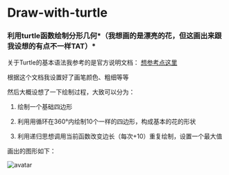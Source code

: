 # Draw-with-turtle 
### 利用turtle函数绘制分形几何*（我想画的是漂亮的花，但这画出来跟我设想的有点不一样TAT）*

关于Turtle的基本语法我参考的是官方说明文档：
[想参考点这里](https://docs.python.org/3/library/turtle.html?highlight=turtle#module-turtle)

根据这个文档我设置好了画笔颜色、粗细等等

然后大概设想了一下绘制过程，大致可以分为：

1. 绘制一个基础四边形

2. 利用用循环在360°内绘制10个一样的四边形，构成基本的花的形状

3. 利用递归思想调用当前函数改变边长（每次+10）重复绘制，设置一个最大值

画出的图形如下：

![avatar](https://github.com/Wuxuyao/draw-with-turtle.git)


